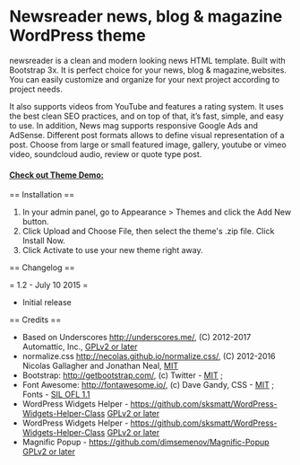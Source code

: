 Newsreader news, blog & magazine WordPress theme
========================================
 newsreader is a clean and modern looking news HTML template. Built with Bootstrap 3x. It is perfect choice for your news, blog & magazine,websites. You can easily customize and organize for your next project according to project needs.

It also supports videos from YouTube and features a rating system. It uses the best clean SEO practices, and on top of that, it’s fast, simple, and easy to use. In addition, News mag supports responsive Google Ads and AdSense. Different post formats allows to define visual representation of a post. Choose from large or small featured image, gallery, youtube or vimeo video, soundcloud audio, review or quote type post. 

<h4><a href="https://edatastyle.com/newsgreen/" target="_blank"> Check out Theme Demo:</a> </h4>

== Installation ==

1. In your admin panel, go to Appearance > Themes and click the Add New button.
2. Click Upload and Choose File, then select the theme's .zip file. Click Install Now.
3. Click Activate to use your new theme right away.




== Changelog ==


= 1.2 - July 10 2015 =
* Initial release

== Credits ==

* Based on Underscores http://underscores.me/, (C) 2012-2017 Automattic, Inc., [GPLv2 or later](https://www.gnu.org/licenses/gpl-2.0.html)
* normalize.css http://necolas.github.io/normalize.css/, (C) 2012-2016 Nicolas Gallagher and Jonathan Neal, [MIT](http://opensource.org/licenses/MIT)
* Bootstrap: http://getbootstrap.com/, (c) Twitter - [MIT](http://opensource.org/licenses/MIT) ;
* Font Awesome: http://fontawesome.io/, (c) Dave Gandy, CSS - [MIT](http://opensource.org/licenses/MIT) ; Fonts - [SIL OFL 1.1](http://scripts.sil.org/OFL)
* WordPress Widgets Helper - https://github.com/sksmatt/WordPress-Widgets-Helper-Class [GPLv2 or later](https://www.gnu.org/licenses/gpl-2.0.html)
* WordPress Widgets Helper - https://github.com/sksmatt/WordPress-Widgets-Helper-Class [GPLv2 or later](https://www.gnu.org/licenses/gpl-2.0.html)
* Magnific Popup  - https://github.com/dimsemenov/Magnific-Popup [GPLv2 or later](https://www.gnu.org/licenses/gpl-2.0.html)
